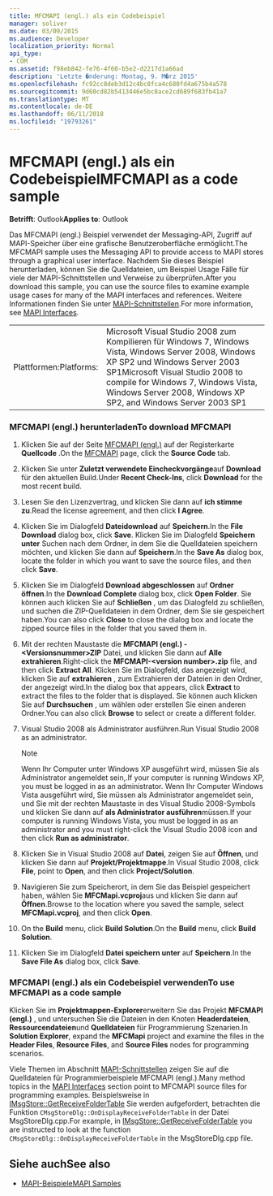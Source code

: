 ```yaml
---
title: MFCMAPI (engl.) als ein Codebeispiel
manager: soliver
ms.date: 03/09/2015
ms.audience: Developer
localization_priority: Normal
api_type:
- COM
ms.assetid: f98eb842-fe76-4f60-b5e2-d2217d1a66ad
description: 'Letzte �nderung: Montag, 9. M�rz 2015'
ms.openlocfilehash: fc92cc8deb3d12c4bc8fca4c680fd4a675b4a578
ms.sourcegitcommit: 9d60cd82b5413446e5bc8ace2cd689f683fb41a7
ms.translationtype: MT
ms.contentlocale: de-DE
ms.lasthandoff: 06/11/2018
ms.locfileid: "19793261"
---
```

# <a name="mfcmapi-as-a-code-sample"></a><span data-ttu-id="26399-103">MFCMAPI (engl.) als ein Codebeispiel</span><span class="sxs-lookup"><span data-stu-id="26399-103">MFCMAPI as a code sample</span></span>
 
<span data-ttu-id="26399-104">**Betrifft**: Outlook</span><span class="sxs-lookup"><span data-stu-id="26399-104">**Applies to**: Outlook</span></span> 
  
<span data-ttu-id="26399-105">Das MFCMAPI (engl.) Beispiel verwendet der Messaging-API, Zugriff auf MAPI-Speicher über eine grafische Benutzeroberfläche ermöglicht.</span><span class="sxs-lookup"><span data-stu-id="26399-105">The MFCMAPI sample uses the Messaging API to provide access to MAPI stores through a graphical user interface.</span></span> <span data-ttu-id="26399-106">Nachdem Sie dieses Beispiel herunterladen, können Sie die Quelldateien, um Beispiel Usage Fälle für viele der MAPI-Schnittstellen und Verweise zu überprüfen.</span><span class="sxs-lookup"><span data-stu-id="26399-106">After you download this sample, you can use the source files to examine example usage cases for many of the MAPI interfaces and references.</span></span> <span data-ttu-id="26399-107">Weitere Informationen finden Sie unter [MAPI-Schnittstellen](mapi-interfaces.md).</span><span class="sxs-lookup"><span data-stu-id="26399-107">For more information, see [MAPI Interfaces](mapi-interfaces.md).</span></span>
  
|||
|:-----|:-----|
|<span data-ttu-id="26399-108">Plattformen:</span><span class="sxs-lookup"><span data-stu-id="26399-108">Platforms:</span></span>  <br/> |<span data-ttu-id="26399-109">Microsoft Visual Studio 2008 zum Kompilieren für Windows 7, Windows Vista, Windows Server 2008, Windows XP SP2 und Windows Server 2003 SP1</span><span class="sxs-lookup"><span data-stu-id="26399-109">Microsoft Visual Studio 2008 to compile for Windows 7, Windows Vista, Windows Server 2008, Windows XP SP2, and Windows Server 2003 SP1</span></span>  <br/> |
   
### <a name="to-download-mfcmapi"></a><span data-ttu-id="26399-110">MFCMAPI (engl.) herunterladen</span><span class="sxs-lookup"><span data-stu-id="26399-110">To download MFCMAPI</span></span>
  
1. <span data-ttu-id="26399-111">Klicken Sie auf der Seite [MFCMAPI (engl.)](http://codeplex.com/MFCMAPI) auf der Registerkarte **Quellcode** .</span><span class="sxs-lookup"><span data-stu-id="26399-111">On the [MFCMAPI](http://codeplex.com/MFCMAPI) page, click the **Source Code** tab.</span></span> 
    
2. <span data-ttu-id="26399-112">Klicken Sie unter **Zuletzt verwendete Eincheckvorgänge**auf **Download** für den aktuellen Build.</span><span class="sxs-lookup"><span data-stu-id="26399-112">Under **Recent Check-Ins**, click **Download** for the most recent build.</span></span> 
    
3. <span data-ttu-id="26399-113">Lesen Sie den Lizenzvertrag, und klicken Sie dann auf **ich stimme zu**.</span><span class="sxs-lookup"><span data-stu-id="26399-113">Read the license agreement, and then click **I Agree**.</span></span>
    
4. <span data-ttu-id="26399-114">Klicken Sie im Dialogfeld **Dateidownload** auf **Speichern**.</span><span class="sxs-lookup"><span data-stu-id="26399-114">In the **File Download** dialog box, click **Save**.</span></span> <span data-ttu-id="26399-115">Klicken Sie im Dialogfeld **Speichern unter** Suchen nach dem Ordner, in dem Sie die Quelldateien speichern möchten, und klicken Sie dann auf **Speichern**.</span><span class="sxs-lookup"><span data-stu-id="26399-115">In the **Save As** dialog box, locate the folder in which you want to save the source files, and then click **Save**.</span></span>
    
5. <span data-ttu-id="26399-116">Klicken Sie im Dialogfeld **Download abgeschlossen** auf **Ordner öffnen**.</span><span class="sxs-lookup"><span data-stu-id="26399-116">In the **Download Complete** dialog box, click **Open Folder**.</span></span> <span data-ttu-id="26399-117">Sie können auch klicken Sie auf **Schließen** , um das Dialogfeld zu schließen, und suchen die ZIP-Quelldateien in dem Ordner, dem Sie sie gespeichert haben.</span><span class="sxs-lookup"><span data-stu-id="26399-117">You can also click **Close** to close the dialog box and locate the zipped source files in the folder that you saved them in.</span></span> 
    
6. <span data-ttu-id="26399-118">Mit der rechten Maustaste die **MFCMAPI (engl.) -\<Versionsnummer\>ZIP** Datei, und klicken Sie dann auf **Alle extrahieren**.</span><span class="sxs-lookup"><span data-stu-id="26399-118">Right-click the **MFCMAPI-\<version number\>.zip** file, and then click **Extract All**.</span></span> <span data-ttu-id="26399-119">Klicken Sie im Dialogfeld, das angezeigt wird, klicken Sie auf **extrahieren** , zum Extrahieren der Dateien in den Ordner, der angezeigt wird.</span><span class="sxs-lookup"><span data-stu-id="26399-119">In the dialog box that appears, click **Extract** to extract the files to the folder that is displayed.</span></span> <span data-ttu-id="26399-120">Sie können auch klicken Sie auf **Durchsuchen** , um wählen oder erstellen Sie einen anderen Ordner.</span><span class="sxs-lookup"><span data-stu-id="26399-120">You can also click **Browse** to select or create a different folder.</span></span> 
    
7. <span data-ttu-id="26399-121">Visual Studio 2008 als Administrator ausführen.</span><span class="sxs-lookup"><span data-stu-id="26399-121">Run Visual Studio 2008 as an administrator.</span></span>
    
   > [!NOTE]
   > <span data-ttu-id="26399-122">Wenn Ihr Computer unter Windows XP ausgeführt wird, müssen Sie als Administrator angemeldet sein,.</span><span class="sxs-lookup"><span data-stu-id="26399-122">If your computer is running Windows XP, you must be logged in as an administrator.</span></span> <span data-ttu-id="26399-123">Wenn Ihr Computer Windows Vista ausgeführt wird, Sie müssen als Administrator angemeldet sein, und Sie mit der rechten Maustaste in des Visual Studio 2008-Symbols und klicken Sie dann auf **als Administrator ausführen**müssen.</span><span class="sxs-lookup"><span data-stu-id="26399-123">If your computer is running Windows Vista, you must be logged in as an administrator and you must right-click the Visual Studio 2008 icon and then click **Run as administrator**.</span></span> 
  
8. <span data-ttu-id="26399-124">Klicken Sie in Visual Studio 2008 auf **Datei**, zeigen Sie auf **Öffnen**, und klicken Sie dann auf **Projekt/Projektmappe**.</span><span class="sxs-lookup"><span data-stu-id="26399-124">In Visual Studio 2008, click **File**, point to **Open**, and then click **Project/Solution**.</span></span>
    
9. <span data-ttu-id="26399-125">Navigieren Sie zum Speicherort, in dem Sie das Beispiel gespeichert haben, wählen Sie **MFCMapi.vcproj**aus und klicken Sie dann auf **Öffnen**.</span><span class="sxs-lookup"><span data-stu-id="26399-125">Browse to the location where you saved the sample, select **MFCMapi.vcproj**, and then click **Open**.</span></span>
    
10. <span data-ttu-id="26399-126">On the **Build** menu, click **Build Solution**.</span><span class="sxs-lookup"><span data-stu-id="26399-126">On the **Build** menu, click **Build Solution**.</span></span>
    
11. <span data-ttu-id="26399-127">Klicken Sie im Dialogfeld **Datei speichern unter** auf **Speichern**.</span><span class="sxs-lookup"><span data-stu-id="26399-127">In the **Save File As** dialog box, click **Save**.</span></span>
    
### <a name="to-use-mfcmapi-as-a-code-sample"></a><span data-ttu-id="26399-128">MFCMAPI (engl.) als ein Codebeispiel verwenden</span><span class="sxs-lookup"><span data-stu-id="26399-128">To use MFCMAPI as a code sample</span></span>
  
<span data-ttu-id="26399-129">Klicken Sie im **Projektmappen-Explorer**erweitern Sie das Projekt **MFCMAPI (engl.)** , und untersuchen Sie die Dateien in den Knoten **Headerdateien**, **Ressourcendateien**und **Quelldateien** für Programmierung Szenarien.</span><span class="sxs-lookup"><span data-stu-id="26399-129">In **Solution Explorer**, expand the **MFCMapi** project and examine the files in the **Header Files**, **Resource Files**, and **Source Files** nodes for programming scenarios.</span></span> 
  
<span data-ttu-id="26399-130">Viele Themen im Abschnitt [MAPI-Schnittstellen](mapi-interfaces.md) zeigen Sie auf die Quelldateien für Programmierbeispiele MFCMAPI (engl.).</span><span class="sxs-lookup"><span data-stu-id="26399-130">Many method topics in the [MAPI Interfaces](mapi-interfaces.md) section point to MFCMAPI source files for programming examples.</span></span> <span data-ttu-id="26399-131">Beispielsweise in [IMsgStore::GetReceiveFolderTable](imsgstore-getreceivefoldertable.md) Sie werden aufgefordert, betrachten die Funktion `CMsgStoreDlg::OnDisplayReceiveFolderTable` in der Datei MsgStoreDlg.cpp.</span><span class="sxs-lookup"><span data-stu-id="26399-131">For example, in [IMsgStore::GetReceiveFolderTable](imsgstore-getreceivefoldertable.md) you are instructed to look at the function  `CMsgStoreDlg::OnDisplayReceiveFolderTable` in the MsgStoreDlg.cpp file.</span></span> 
  
## <a name="see-also"></a><span data-ttu-id="26399-132">Siehe auch</span><span class="sxs-lookup"><span data-stu-id="26399-132">See also</span></span>

- [<span data-ttu-id="26399-133">MAPI-Beispiele</span><span class="sxs-lookup"><span data-stu-id="26399-133">MAPI Samples</span></span>](mapi-samples.md)


